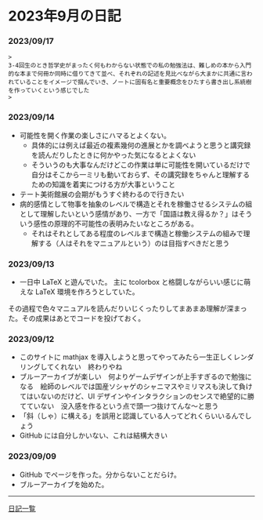 # 2023年9月の日記

### 2023/09/17
	>
	3-4回生のとき哲学史がまったく何もわからない状態での私の勉強法は、難しめの本から入門的な本まで何冊か同時に借りてきて並べ、それぞれの記述を見比べながら大まかに共通に言われていることをイメージで掴んでいき、ノートに固有名と重要概念をひたすら書き出し系統樹を作っていくという感じでした
	>

### 2023/09/14
- 可能性を開く作業の楽しさにハマるとよくない。
	- 具体的には例えば最近の複素幾何の進展とかを調べようと思うと講究録を読んだりしたときに何かやった気になるとよくない
	- そういうのも大事なんだけどこの作業は単に可能性を開いているだけで自分はそこから一ミリも動いておらず、その講究録をちゃんと理解するための知識を着実につける方が大事ということ
- テート美術館展の会期がもうすぐ終わるので行きたい
- 病的感情として物事を抽象のレベルで構造とそれを稼働させるシステムの組として理解したいという感情があり、一方で「国語は教え得るか？」はそういう感性の原理的不可能性の表明みたいなところがある。
	- それはそれとしてある程度のレベルまで構造と稼働システムの組みで理解する（人はそれをマニュアルという）のは目指すべきだと思う 

### 2023/09/13
* 一日中 LaTeX と遊んでいた。
主に tcolorbox と格闘しながらいい感じに萌えな LaTeX 環境を作ろうとしていた。

その過程で色々マニュアルを読んだりいじくったりしてまあまあ理解が深まった。その成果はあとでコードを投げておく。


### 2023/09/12
* このサイトに mathjax を導入しようと思ってやってみたら一生正しくレンダリングしてくれない　終わりやね
* ブルーアーカイブが楽しい　何よりゲームデザインが上手すぎるので勉強になる　絵師のレベルでは国産ソシャゲのシャニマスやミリマスも決して負けてはいないのだけど、UI デザインやインタラクションのセンスで絶望的に勝てていない　没入感を作るという点で頭一つ抜けてんな〜と思う
* 「斜（しゃ）に構える」を誤用と認識している人ってどれくらいいるんでしょう
* GitHub には自分しかいない、これは結構大きい

### 2023/09/09
* GitHub でページを作った。分からないことだらけ。
* ブルーアーカイブを始めた。

---
[日記一覧](index.md/)
